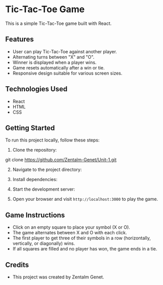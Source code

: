 # Tic-Tac-Toe Game

This is a simple Tic-Tac-Toe game built with React.

## Features

- User can play Tic-Tac-Toe against another player.
- Alternating turns between "X" and "O".
- Winner is displayed when a player wins.
- Game resets automatically after a win or tie.
- Responsive design suitable for various screen sizes.

## Technologies Used

- React
- HTML
- CSS

## Getting Started

To run this project locally, follow these steps:

1. Clone the repository:

git clone https://github.com/Zentalm-Genet/Unit-1.git


2. Navigate to the project directory:


3. Install dependencies:


4. Start the development server:

5. Open your browser and visit `http://localhost:3000` to play the game.

## Game Instructions

- Click on an empty square to place your symbol (X or O).
- The game alternates between X and O with each click.
- The first player to get three of their symbols in a row (horizontally, vertically, or diagonally) wins.
- If all squares are filled and no player has won, the game ends in a tie.

## Credits

- This project was created by Zentalm Genet.